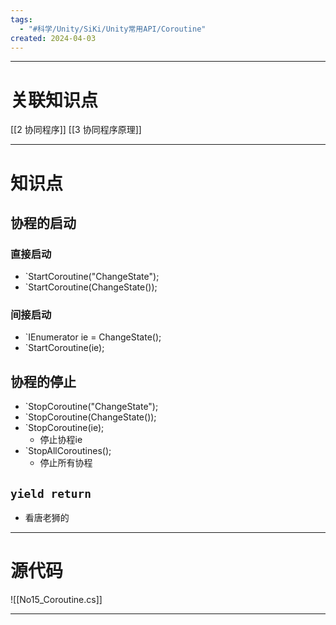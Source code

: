 ```yaml
---
tags:
  - "#科学/Unity/SiKi/Unity常用API/Coroutine"
created: 2024-04-03
---
```


---
# 关联知识点

[[2 协同程序]] [[3 协同程序原理]]

---
# 知识点

## 协程的启动
### 直接启动

- `StartCoroutine("ChangeState");
- `StartCoroutine(ChangeState());
### 间接启动

- `IEnumerator ie = ChangeState();
- `StartCoroutine(ie);
## 协程的停止

- `StopCoroutine("ChangeState");
- `StopCoroutine(ChangeState());
- `StopCoroutine(ie);
	- 停止协程ie
- `StopAllCoroutines();
	- 停止所有协程
## `yield return`

- 看唐老狮的

---
# 源代码

![[No15_Coroutine.cs]]

---
